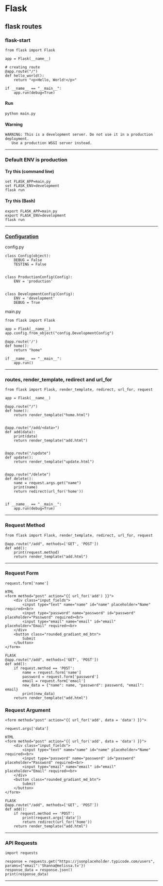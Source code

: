 # Flask

## flask routes
### flask-start
```
from flask import Flask

app = Flask(__name__)

# creating route
@app.route("/")
def hello_world():
    return "<p>Hello, World!</p>"

if __name__ == "__main__":
    app.run(debug=True)
```

#### Run
```
python main.py
```

#### Warning
```
WARNING: This is a development server. Do not use it in a production deployment.
   Use a production WSGI server instead.
```
-------------------------------
### Default ENV is production
#### Try this (command line)
```
set FLASK_APP=main.py
set FLASK_ENV=development
flask run
```

#### Try this (Bash)
```
export FLASK_APP=main.py
export FLASK_ENV=development
flask run
```

---------------------------

### [Configuration](https://flask.palletsprojects.com/en/2.0.x/config/)
config.py
```
class Config(object):
    DEBUG = False
    TESTING = False


class ProductionConfig(Config):
    ENV = 'production'


class DevelopmentConfig(Config):
    ENV = 'development'
    DEBUG = True
```

main.py
```
from flask import Flask

app = Flask(__name__)
app.config.from_object("config.DevelopmentConfig")

@app.route('/')
def home():
    return "home"

if __name__ == "__main__":
    app.run()
```


----------------------------

### routes, render_template, redirect and url_for
```
from flask import Flask, render_template, redirect, url_for, request

app = Flask(__name__)

@app.route("/")
def home():
    return render_template("home.html")


@app.route("/add/<data>")
def add(data):
    print(data)
    return render_template("add.html")


@app.route("/update")
def update():
    return render_template("update.html")


@app.route("/delete")
def delete():
    name = request.args.get("name")
    print(name)
    return redirect(url_for('home'))


if __name__ == "__main__":
    app.run(debug=True)
```
----------------------------------
### Request Method
```
from flask import Flask, render_template, redirect, url_for, request

@app.route("/add", methods=['GET', 'POST'])
def add():
    print(request.method)
    return render_template("add.html")
```
----------------------------

### Request Form
```
request.form['name']
```

```
HTML
<form method="post" action="{{ url_for('add') }}">
    <div class="input_fields">
        <input type="text" name="name" id="name" placeholder="Name" required><br>
        <input type="password" name="password" id="password" placeholder="Password" required><br>
        <input type="email" name="email" id="email" placeholder="Email" required><br>
    </div>
    <button class="rounded_gradiant_md_btn">
        Submit
    </button>
</form>

FLASK
@app.route("/add", methods=['GET', 'POST'])
def add():
    if request.method == 'POST':
        name = request.form['name']
        password = request.form['password']
        email = request.form['email']
        new_data = {"name": name, "password": password, "email": email}
        print(new_data)
    return render_template("add.html")
```

### Request Argument
```
<form method="post" action="{{ url_for('add', data = 'data') }}">

request.args['data']
```

```
HTML
<form method="post" action="{{ url_for('add', data = 'data') }}">
    <div class="input_fields">
        <input type="text" name="name" id="name" placeholder="Name" required><br>
        <input type="password" name="password" id="password" placeholder="Password" required><br>
        <input type="email" name="email" id="email" placeholder="Email" required><br>
    </div>
    <button class="rounded_gradiant_md_btn">
        Submit
    </button>
</form>

FLASK
@app.route("/add", methods=['GET', 'POST'])
def add():
    if request.method == 'POST':
        print(request.args['data'])
        return redirect(url_for('home'))
    return render_template("add.html")
```

------------------------

### API Requests
```
import requests

response = requests.get("https://jsonplaceholder.typicode.com/users", params={"email":'Shanna@melissa.tv'})
response_data = response.json()
print(response_data)
```
-------------------



